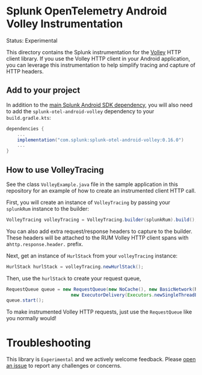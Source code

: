 
# Splunk OpenTelemetry Android Volley Instrumentation

Status: Experimental

This directory contains the Splunk instrumentation for the [Volley](https://google.github.io/volley/)
HTTP client library. If you use the Volley HTTP client in your Android application, you can 
leverage this instrumentation to help simplify tracing and capture of HTTP headers.

## Add to your project

In addition to the [main Splunk Android SDK dependency](https://github.com/signalfx/splunk-otel-android#getting-the-library), 
you will also need to add the `splunk-otel-android-volley` dependency to your `build.gradle.kts`:


```gradle
dependencies {
    ...
    implementation("com.splunk:splunk-otel-android-volley:0.16.0")
    ...
}
```

## How to use VolleyTracing

See the class `VolleyExample.java` file in the sample application in this repository for an 
example of how to create an instrumented client HTTP call.

First, you will create an instance of `VolleyTracing` by passing your `splunkRum` instance
to the builder:

```java
VolleyTracing volleyTracing = VolleyTracing.builder(splunkRum).build();
```
You can also add extra request/response headers to capture to the builder.
These headers will be attached to the RUM Volley HTTP client spans with 
a`http.response.header.` prefix.

Next, get an instance of `HurlStack` from your `volleyTracing` instance:

```java
HurlStack hurlStack = volleyTracing.newHurlStack();
```

Then, use the `hurlStack` to create your request queue, 

```java
RequestQueue queue = new RequestQueue(new NoCache(), new BasicNetwork(hurlStack), 1,
                        new ExecutorDelivery(Executors.newSingleThreadExecutor()));
queue.start();
```

To make instrumented Volley HTTP requests, just use the `RequestQueue` like you normally would!

# Troubleshooting

This library is `Experimental` and we actively welcome feedback. Please 
[open an issue](https://github.com/signalfx/splunk-otel-android/issues/new) to report any 
challenges or concerns.